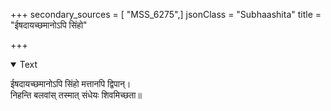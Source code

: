 +++
secondary_sources = [ "MSS_6275",]
jsonClass = "Subhaashita"
title = "ईषदायच्छमानोऽपि सिंहो"

+++

<details open><summary>Text</summary>

ईषदायच्छमानोऽपि सिंहो मत्तानपि द्विपान्।  
निहन्ति बलवांस् तस्मात् संधेयः शिवमिच्छता॥
</details>
